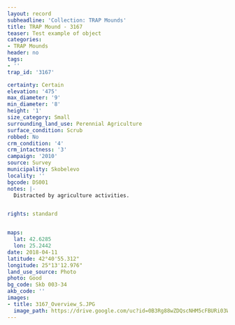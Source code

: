 ```yaml
---
layout: record
subheadline: 'Collection: TRAP Mounds'
title: TRAP Mound - 3167
teaser: Test example of object
categories:
- TRAP Mounds
header: no
tags:
- ''
trap_id: '3167'

certainty: Certain
elevation: '475'
max_diameter: '9'
min_diameter: '8'
height: '1'
size_category: Small
surrounding_land_use: Perennial Agriculture
surface_condition: Scrub
robbed: No
crm_condition: '4'
crm_intactness: '3'
campaign: '2010'
source: Survey
municipality: Skobelevo
locality: ''
bgcode: DS001
notes: |-
  Distracted by agriculture activities.


rights: standard


maps:
  lat: 42.6285
  lon: 25.2442
date: 2018-04-11
latitude: 42°40'55.312"
longitude: 25°13'12.976"
land_use_source: Photo
photo: Good
bg_code: Skb 003-34
akb_code: ''
images:
- title: 3167_Overview_S.JPG
  image_path: https://drive.google.com/uc?id=0B3Rg88wZDQscNHM5cFBURi03WnM
---
```

